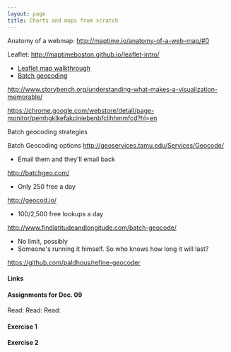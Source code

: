 ```yaml
---
layout: page
title: Charts and maps from scratch
---
```


Anatomy of a webmap:
http://maptime.io/anatomy-of-a-web-map/#0

Leaflet:
http://maptimeboston.github.io/leaflet-intro/

* [Leaflet map walkthrough]()
* [Batch geocoding]()

http://www.storybench.org/understanding-what-makes-a-visualization-memorable/

https://chrome.google.com/webstore/detail/page-monitor/pemhgklkefakciniebenbfclihhmmfcd?hl=en

Batch geocoding strategies

Batch Geocoding options
http://geoservices.tamu.edu/Services/Geocode/
 * Email them and they'll email back

 http://batchgeo.com/
  * Only 250 free a day

  http://geocod.io/
  * 100/2,500 free lookups a day

http://www.findlatitudeandlongitude.com/batch-geocode/
 * No limit, possibly
 * Someone's running it himself. So who knows how long it will last?

 https://github.com/paldhous/refine-geocoder

#### Links

#### Assignments for Dec. 09

Read:
Read: 
Read: 

#### Exercise 1

#### Exercise 2